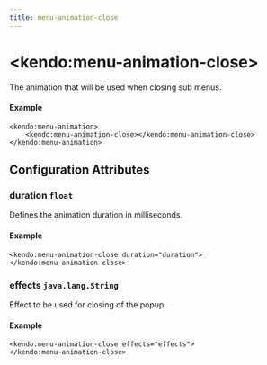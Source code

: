 ```yaml
---
title: menu-animation-close
---
```


# \<kendo:menu-animation-close\>

The animation that will be used when closing sub menus.

#### Example
    <kendo:menu-animation>
        <kendo:menu-animation-close></kendo:menu-animation-close>
    </kendo:menu-animation>

## Configuration Attributes

### duration `float`

Defines the animation duration in milliseconds.

#### Example
    <kendo:menu-animation-close duration="duration">
    </kendo:menu-animation-close>

### effects `java.lang.String`

Effect to be used for closing of the popup.

#### Example
    <kendo:menu-animation-close effects="effects">
    </kendo:menu-animation-close>

